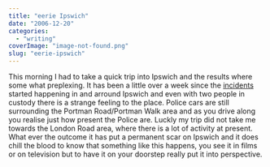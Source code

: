 ```yaml
---
title: "eerie Ipswich"
date: "2006-12-20"
categories: 
  - "writing"
coverImage: "image-not-found.png"
slug: "eerie-ipswich"
---
```


This morning I had to take a quick trip into Ipswich and the results where some what preplexing. It has been a little over a week since the [incidents](http://news.bbc.co.uk/1/hi/england/suffolk/6197823.stm) started happening in and arround Ipswich and even with two people in custody there is a strange feeling to the place. Police cars are still surrounding the Portman Road/Portman Walk area and as you drive along you realise just how present the Police are. Luckly my trip did not take me towards the London Road area, where there is a lot of activity at present. What ever the outcome it has put a permanent scar on Ipswich and it does chill the blood to know that something like this happens, you see it in films or on television but to have it on your doorstep really put it into perspective.
